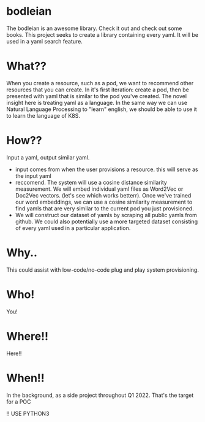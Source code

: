 # bodleian

The bodleian is an awesome library. Check it out and check out some books. This project seeks to create a library containing every yaml. It will be used in a yaml search feature. 

# What??
When you create a resource, such as a pod, we want to recommend other resources that you can create. In it's first iteration: create a pod, then be presented with yaml that is similar to the pod you've created.  The novel insight here is treating yaml as a language. In the same way we can use Natural Language Processing to "learn" english, we should be able to use it to learn the language of K8S.  

# How??
Input a yaml, output similar yaml. 
 - input comes from when the user provisions a resource. this will serve as the input yaml
 - reccomend. The system will use a cosine distance similarity measurement. We will embed individual yaml files as Word2Vec or Doc2Vec vectors. (let's see which works betterr). Once we've trained our word embeddings, we can use a cosine similarity measurement to find yamls that are very similar to the current pod you just provisioned. 
 - We will construct our dataset of yamls by scraping all public yamls from github. We could also potentially use a more targeted dataset consisting of every yaml used in a particular application. 

# Why..
This could assist with low-code/no-code plug and play system provisioning.

# Who!
You!

# Where!!
Here!!

# When!!
In the background, as a side project throughout Q1 2022. That's the target for a POC

!! USE PYTHON3 
